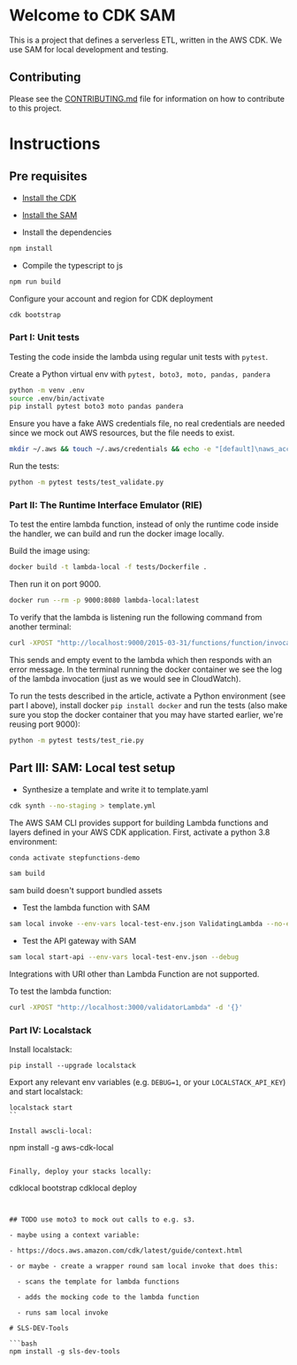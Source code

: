 # Welcome to CDK SAM

This is a project that defines a serverless ETL, written in the AWS CDK.
We use SAM for local development and testing.

## Contributing

Please see the [CONTRIBUTING.md](CONTRIBUTING.md) file for information on how to contribute to this project.

# Instructions

## Pre requisites

- [Install the CDK](https://docs.aws.amazon.com/cdk/v2/guide/getting_started.html)
- [Install the SAM](https://docs.aws.amazon.com/serverless-application-model/latest/developerguide/install-sam-cli.html)

- Install the dependencies

```bash
npm install
```

- Compile the typescript to js

```bash
npm run build
```

Configure your account and region for CDK deployment

```bash
cdk bootstrap
```

### Part I: Unit tests

Testing the code inside the lambda using regular unit tests with `pytest`.

Create a Python virtual env with `pytest, boto3, moto, pandas, pandera`

```bash
python -m venv .env
source .env/bin/activate
pip install pytest boto3 moto pandas pandera
```

Ensure you have a fake AWS credentials file, no real credentials are needed since we mock out AWS resources, but the file needs to exist.

```bash
mkdir ~/.aws && touch ~/.aws/credentials && echo -e "[default]\naws_access_key_id = test\naws_secret_access_key = test" > ~/.aws/credentials
```

Run the tests:

```bash
python -m pytest tests/test_validate.py
```

### Part II: The Runtime Interface Emulator (RIE)

To test the entire lambda function, instead of only the runtime code inside the handler, we can build and run the docker image locally.

Build the image using:

```bash
docker build -t lambda-local -f tests/Dockerfile .
```

Then run it on port 9000.

```bash
docker run --rm -p 9000:8080 lambda-local:latest
```

To verify that the lambda is listening run the following command from another terminal:

```bash
curl -XPOST "http://localhost:9000/2015-03-31/functions/function/invocations" -d '{}'
```

This sends and empty event to the lambda which then responds with an error message. In the terminal running the docker container we see the log of the lambda invocation (just as we would see in CloudWatch).

To run the tests described in the article, activate a Python environment (see part I above), install docker `pip install docker` and run the tests (also make sure you stop the docker container that you may have started earlier, we're reusing port 9000):

```bash
python -m pytest tests/test_rie.py
```

## Part III: SAM: Local test setup

- Synthesize a template and write it to template.yaml

```bash
cdk synth --no-staging > template.yml
```

The AWS SAM CLI provides support for building Lambda functions and layers defined in your AWS CDK application.
First, activate a python 3.8 environment:

```bash
conda activate stepfunctions-demo
```

```bash
sam build
```

sam build doesn't support bundled assets

- Test the lambda function with SAM

```bash
sam local invoke --env-vars local-test-env.json ValidatingLambda --no-event
```

- Test the API gateway with SAM

```bash
sam local start-api --env-vars local-test-env.json --debug
```

Integrations with URI other than Lambda Function are not supported.

To test the lambda function:

```bash
curl -XPOST "http://localhost:3000/validatorLambda" -d '{}'
```

### Part IV: Localstack

Install localstack:

```
pip install --upgrade localstack
```

Export any relevant env variables (e.g. `DEBUG=1`, or your `LOCALSTACK_API_KEY`) and start localstack:

```
localstack start
``

Install awscli-local:

```
npm install -g aws-cdk-local
```

Finally, deploy your stacks locally:

```
cdklocal bootstrap
cdklocal deploy
```


## TODO use moto3 to mock out calls to e.g. s3.

- maybe using a context variable:

- https://docs.aws.amazon.com/cdk/latest/guide/context.html

- or maybe - create a wrapper round sam local invoke that does this:

  - scans the template for lambda functions

  - adds the mocking code to the lambda function

  - runs sam local invoke

# SLS-DEV-Tools

```bash
npm install -g sls-dev-tools
```
